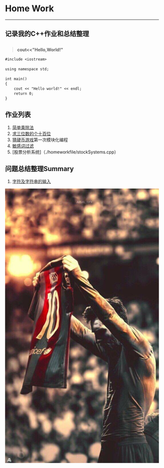 # **Home Work**
***
## **记录我的C++作业和总结整理**
##  
>**cout<<"Hello,World!"**
```
#include <iostream>

using namespace std;

int main()
{
    cout << "Hello world!" << endl;
    return 0;
}
```
## **作业列表**
1. [简单乘除法](https://github.com/littleFlyDog/home-work/blob/main/homeworkfile/homework1.cpp)
2. [求三位数的个十百位](https://github.com/littleFlyDog/home-work/blob/main/homeworkfile/homework2.cpp)
3. [猜硬币游戏](https://github.com/littleFlyDog/home-work/tree/main/homeworkfile/playthecoin)第一次模块化编程
4. [敏感词过滤](./homeworkfile/敏感词过滤)
5. [股票分析系统]（./homeworkfile/stockSystems.cpp）

## **问题总结整理Summary**
1. [字符及字符串的输入](./summary/charSummary.cpp)


![](https://github.com/littleFlyDog/home-work/blob/main/pictures/Barcelona.jpg)

